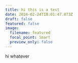```yaml
---
title: hi this is a test
date: 2024-02-24T18:01:47.073Z
draft: false
featured: false
image:
  filename: featured
  focal_point: Smart
  preview_only: false
---
```

h﻿i whatever